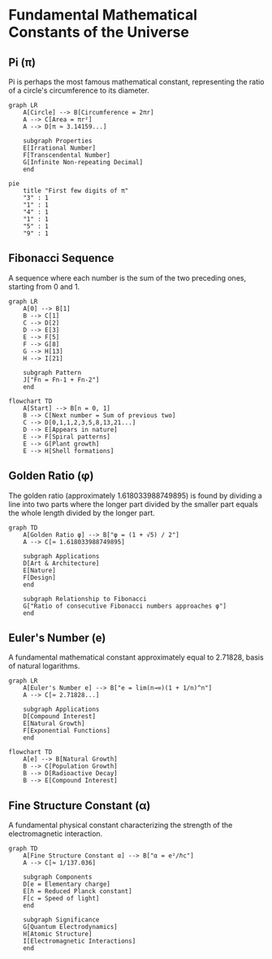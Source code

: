 # Fundamental Mathematical Constants of the Universe

## Pi (π)
Pi is perhaps the most famous mathematical constant, representing the ratio of a circle's circumference to its diameter.

```mermaid
graph LR
    A[Circle] --> B[Circumference = 2πr]
    A --> C[Area = πr²]
    A --> D[π ≈ 3.14159...]
    
    subgraph Properties
    E[Irrational Number]
    F[Transcendental Number]
    G[Infinite Non-repeating Decimal]
    end
```

```mermaid
pie
    title "First few digits of π"
    "3" : 1
    "1" : 1
    "4" : 1
    "1" : 1
    "5" : 1
    "9" : 1
```

## Fibonacci Sequence
A sequence where each number is the sum of the two preceding ones, starting from 0 and 1.

```mermaid
graph LR
    A[0] --> B[1]
    B --> C[1]
    C --> D[2]
    D --> E[3]
    E --> F[5]
    F --> G[8]
    G --> H[13]
    H --> I[21]
    
    subgraph Pattern
    J["Fn = Fn-1 + Fn-2"]
    end
```

```mermaid
flowchart TD
    A[Start] --> B[n = 0, 1]
    B --> C[Next number = Sum of previous two]
    C --> D[0,1,1,2,3,5,8,13,21...]
    D --> E[Appears in nature]
    E --> F[Spiral patterns]
    E --> G[Plant growth]
    E --> H[Shell formations]
```

## Golden Ratio (φ)
The golden ratio (approximately 1.618033988749895) is found by dividing a line into two parts where the longer part divided by the smaller part equals the whole length divided by the longer part.

```mermaid
graph TD
    A[Golden Ratio φ] --> B["φ = (1 + √5) / 2"]
    A --> C[≈ 1.618033988749895]
    
    subgraph Applications
    D[Art & Architecture]
    E[Nature]
    F[Design]
    end
    
    subgraph Relationship to Fibonacci
    G["Ratio of consecutive Fibonacci numbers approaches φ"]
    end
```

## Euler's Number (e)
A fundamental mathematical constant approximately equal to 2.71828, basis of natural logarithms.

```mermaid
graph LR
    A[Euler's Number e] --> B["e = lim(n→∞)(1 + 1/n)^n"]
    A --> C[≈ 2.71828...]
    
    subgraph Applications
    D[Compound Interest]
    E[Natural Growth]
    F[Exponential Functions]
    end
```

```mermaid
flowchart TD
    A[e] --> B[Natural Growth]
    B --> C[Population Growth]
    B --> D[Radioactive Decay]
    B --> E[Compound Interest]
```

## Fine Structure Constant (α)
A fundamental physical constant characterizing the strength of the electromagnetic interaction.

```mermaid
graph TD
    A[Fine Structure Constant α] --> B["α = e²/ℏc"]
    A --> C[≈ 1/137.036]
    
    subgraph Components
    D[e = Elementary charge]
    E[ℏ = Reduced Planck constant]
    F[c = Speed of light]
    end
    
    subgraph Significance
    G[Quantum Electrodynamics]
    H[Atomic Structure]
    I[Electromagnetic Interactions]
    end
```
